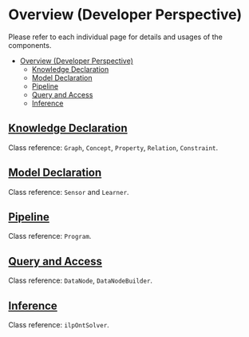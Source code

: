 # Overview (Developer Perspective)

Please refer to each individual page for details and usages of the components.

- [Overview (Developer Perspective)](#overview-developer-perspective)
  - [Knowledge Declaration](#knowledge-declaration)
  - [Model Declaration](#model-declaration)
  - [Pipeline](#pipeline)
  - [Query and Access](#query-and-access)
  - [Inference](#inference)

## [Knowledge Declaration](KNOWLEDGE.md)

Class reference: `Graph`, `Concept`, `Property`, `Relation`, `Constraint`.

## [Model Declaration](MODEL.md)

Class reference: `Sensor` and `Learner`.

## [Pipeline](PIPELINE.md)

Class reference: `Program`.

## [Query and Access](QUERY.md)

Class reference: `DataNode`, `DataNodeBuilder`.

## [Inference](INFERENCE.md)

Class reference: `ilpOntSolver`.
